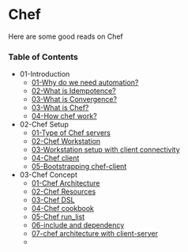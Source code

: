 # Chef
Here are some good reads on Chef

### Table of Contents
* 01-Introduction
    * [01-Why do we need automation?](https://www.redhat.com/en/blog/top-10-reasons-use-automation)
    * [02-What is Idempotence?](https://www.bmc.com/blogs/idempotence/)
    * [03-What is Convergence?](https://stackoverflow.com/questions/30615588/difference-between-convergence-and-idempotence-in-chef) 
    * [03-What is Chef?](https://www.tutorialspoint.com/chef/chef_overview.htm)
    * [04-How chef work?](https://medium.com/nerd-for-tech/how-chef-works-eb4c7846819a)
* 02-Chef Setup
    * [01-Type of Chef servers](https://www.upguard.com/blog/chef-open-source-vs-hosted-chef-vs-on-premises-chef)
    * [02-Chef Workstation](https://www.chef.io/products/workstation)
    * [03-Workstation setup with client connectivity](https://docs.chef.io/workstation/getting_started/)
    * [04-Chef client](https://medium.com/@karthikeyan_krishnaswamy/how-chef-client-works-a2d0c94698bf)
    * [05-Bootstrapping chef-client](https://docs.chef.io/install_bootstrap/)
* 03-Chef Concept
    * [01-Chef Architecture](https://www.tutorialspoint.com/chef/chef_architecture.htm)
    * [02-Chef Resources](https://docs.chef.io/resource/)
    * [03-Chef DSL](https://docs-archive.chef.io/release/12-0/dsl_recipe.html)
    * [04-Chef cookbook](https://docs.chef.io/cookbooks/)
    * [05-Chef run_list](https://docs.chef.io/run_lists/)
    * [06-include and dependency](https://docs.chef.io/recipes/#assign-dependencies)
    * [07-chef architecture with client-server](https://www.codingninjas.com/codestudio/library/chef-architecture)
    * []()

    

